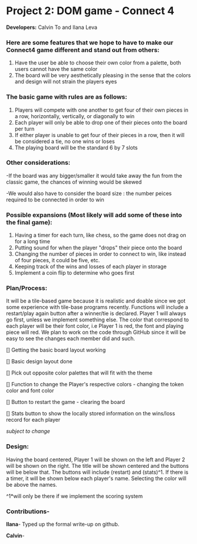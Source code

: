 # Project 2: DOM game - Connect 4
**Developers:** Calvin To and Ilana Leva

### Here are some features that we hope to have to make our Connect4 game different and stand out from others:
1. Have the user be able to choose their own color from a palette, both users cannot have the same color
2. The board will be very aesthetically pleasing in the sense that the colors and design will not strain the players eyes

### The basic game with rules are as follows:
1. Players will compete with one another to get four of their own pieces in a row, horizontally, vertically, or diagonally to win
2. Each player will only be able to drop one of their pieces onto the board per turn
3. If either player is unable to get four of their pieces in a row, then it will be considered a tie, no one wins or loses
4. The playing board will be the standard 6 by 7 slots

### Other considerations:
-If the board was any bigger/smaller it would take away the fun from the classic game, the chances of winning would be skewed 

-We would also have to consider the board size : the number peices required to be connected in order to win

### Possible expansions (Most likely will add some of these into the final game):
1. Having a timer for each turn, like chess, so the game does not drag on for a long time
2. Putting sound for when the player "drops" their piece onto the board
3. Changing the number of pieces in order to connect to win, like instead of four pieces, it could be five, etc.
4. Keeping track of the wins and losses of each player in storage
5. Implement a coin flip to determine who goes first

### Plan/Process:
  It will be a tile-based game because it is realistic and doable since we got some experience with tile-base programs recently.
Functions will include a restart/play again button after a winner/tie is declared. Player 1 will always go first, unless we implement
something else. The color that correspond to each player will be their font color, i.e Player 1 is red, the font and playing piece will red. We plan to work on the code through GitHub since it will be easy to see the changes each member did and such.

[] Getting the basic board layout working

[] Basic design layout done

[] Pick out opposite color palettes that will fit with the theme

[] Function to change the Player's respective colors - changing the token color and font color

[] Button to restart the game - clearing the board

[] Stats button to show the locally stored information on the wins/loss record for each player

*subject to change*

### Design:
  Having the board centered, Player 1 will be shown on the left and Player 2 will be shown on the right. The title will be shown centered and the buttons will be below that. The buttons will include (restart) and (stats)^1. If there is a timer, it will be shown below each player's name. Selecting the color will be above the names.

^1*will only be there if we implement the scoring system

### Contributions-
**Ilana**- Typed up the formal write-up on github.

**Calvin**-
